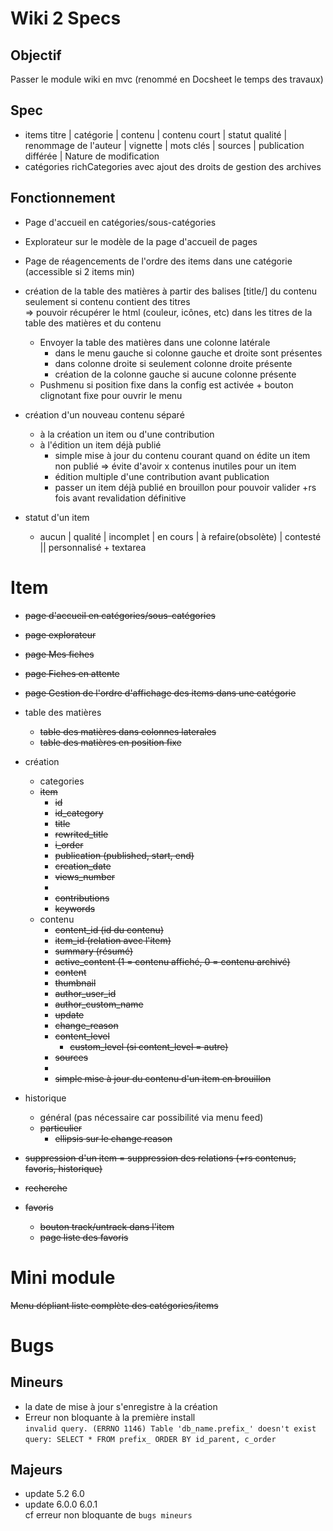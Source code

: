 # Wiki 2 Specs

## Objectif
Passer le module wiki en mvc (renommé en Docsheet le temps des travaux)

## Spec
- items
    titre | catégorie | contenu | contenu court | statut qualité | renommage de l'auteur | vignette | mots clés | sources | publication différée | Nature de modification
- catégories 
richCategories avec ajout des droits de gestion des archives  

## Fonctionnement
- Page d'accueil en catégories/sous-catégories
- Explorateur sur le modèle de la page d'accueil de pages

- Page de réagencements de l'ordre des items dans une catégorie (accessible si 2 items min)

- création de la table des matières à partir des balises [title/] du contenu  seulement si contenu contient des titres  
    => pouvoir récupérer le html (couleur, icônes, etc) dans les titres de la table des matières et du contenu
    - Envoyer la table des matières dans une colonne latérale
        - dans le menu gauche si colonne gauche et droite sont présentes
        - dans colonne droite si seulement colonne droite présente
        - création de la colonne gauche si aucune colonne présente
    - Pushmenu si position fixe dans la config est activée + bouton clignotant fixe pour ouvrir le menu

- création d'un nouveau contenu séparé 
    - à la création un item ou d'une contribution
    - à l'édition un item déjà publié
        - simple mise à jour du contenu courant quand on édite un item non publié => évite d'avoir x contenus inutiles pour un item
        - édition multiple d'une contribution avant publication
        - passer un item déjà publié en brouillon pour pouvoir valider +rs fois avant revalidation définitive

- statut d'un item 
    - aucun | qualité | incomplet | en cours | à refaire(obsolète) | contesté || personnalisé + textarea

# Item
+ ~~page d'accueil en catégories/sous-catégories~~
+ ~~page explorateur~~
+ ~~page Mes fiches~~
+ ~~page Fiches en attente~~
+ ~~page Gestion de l'ordre d'affichage des items dans une catégorie~~

+ table des matières
    + ~~table des matières dans colonnes laterales~~
    + ~~table des matières en position fixe~~
+ création
    + categories
    + ~~item~~
        + ~~id~~
        + ~~id_category~~
        + ~~title~~
        + ~~rewrited_title~~
        + ~~i_order~~
        + ~~publication (published, start, end)~~
        + ~~creation_date~~
        + ~~views_number~~
        + 
        + ~~contributions~~
        + ~~keywords~~
    + contenu
        + ~~content_id (id du contenu)~~
        + ~~item_id (relation avec l'item)~~
        + ~~summary (résumé)~~
        + ~~active_content (1 = contenu affiché, 0 = contenu archivé)~~
        + ~~content~~
        + ~~thumbnail~~
        + ~~author_user_id~~
        + ~~author_custom_name~~
        + ~~update~~
        + ~~change_reason~~
        + ~~content_level~~
            + ~~custom_level (si content_level = autre)~~
        + ~~sources~~
        + 
        + ~~simple mise à jour du contenu d'un item en brouillon~~
+ historique
    - général (pas nécessaire car possibilité via menu feed)
    + ~~particulier~~
        + ~~ellipsis sur le change reason~~
+ ~~suppression d'un item = suppression des relations (+rs contenus, favoris, historique)~~
+ ~~recherche~~
+ ~~favoris~~
    + ~~bouton track/untrack dans l'item~~
    + ~~page liste des favoris~~

# Mini module
~~Menu dépliant liste complète des catégories/items~~

# Bugs
## Mineurs
- la date de mise à jour s'enregistre à la création
- Erreur non bloquante à la première install  
`invalid query. (ERRNO 1146) Table 'db_name.prefix_' doesn't exist`  
`query: SELECT * FROM prefix_ ORDER BY id_parent, c_order`

## Majeurs
- update 5.2 6.0  
- update 6.0.0 6.0.1  
cf erreur non bloquante de `bugs mineurs`

